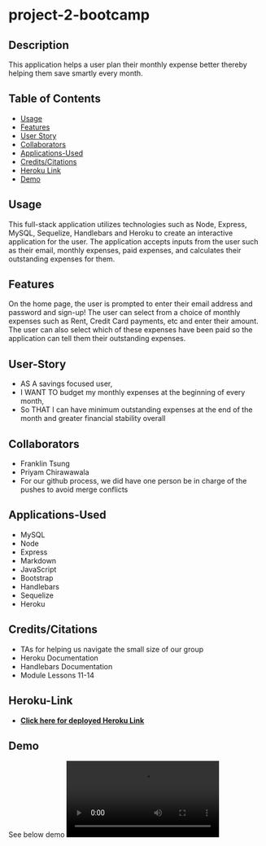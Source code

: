 # project-2-bootcamp

## Description
This application helps a user plan their monthly expense better thereby helping them save smartly every month.


## Table of Contents
* [Usage](#Usage)
* [Features](#Features)
* [User Story](#User-Story)
* [Collaborators](#Collaborators)
* [Applications-Used](#Applications-Used)
* [Credits/Citations](#Credits/Citations)
* [Heroku Link](#Heroku-Link)
* [Demo](#Demo)


## Usage
This full-stack application utilizes technologies such as Node, Express, MySQL, Sequelize, Handlebars and Heroku to create an interactive application for the user. The application accepts inputs from the user such as their email, monthly expenses, paid expenses, and calculates their outstanding expenses for them.

## Features
On the home page, the user is prompted to enter their email address and password and sign-up! The user can select from a choice of monthly expenses such as Rent, Credit Card payments, etc and enter their amount. The user can also select which of these expenses have been paid so the application can tell them their outstanding expenses.

## User-Story
* AS A savings focused user,
* I WANT TO budget my monthly expenses at the beginning of every month,
* So THAT I can have minimum outstanding expenses at the end of the month and greater financial stability overall

## Collaborators
* Franklin Tsung
* Priyam Chirawawala
* For our github process, we did have one person be in charge of the pushes to avoid merge conflicts

## Applications-Used
* MySQL
* Node
* Express
* Markdown
* JavaScript
* Bootstrap
* Handlebars
* Sequelize
* Heroku

## Credits/Citations
* TAs for helping us navigate the small size of our group
* Heroku Documentation
* Handlebars Documentation
* Module Lessons 11-14

## Heroku-Link
* **[Click here for deployed Heroku Link](https://desolate-caverns-01190.herokuapp.com/)**

## Demo
See below demo
![alt="Demo"](./public/assets/images/budgeter.mp4)

